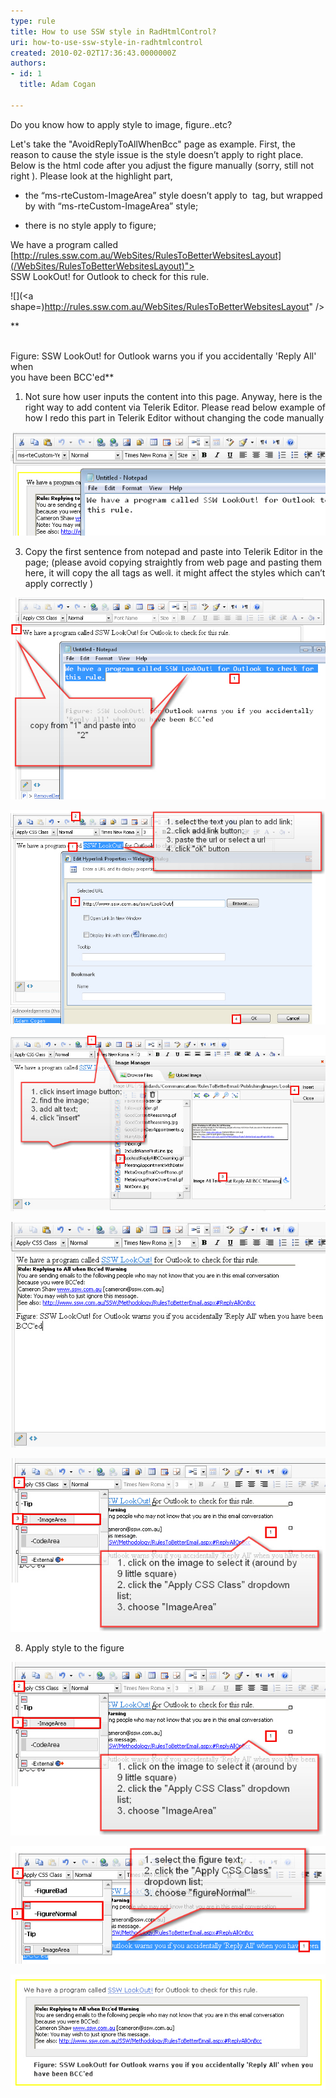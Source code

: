 ```yaml
---
type: rule
title: How to use SSW style in RadHtmlControl?
uri: how-to-use-ssw-style-in-radhtmlcontrol
created: 2010-02-02T17:36:43.0000000Z
authors:
- id: 1
  title: Adam Cogan

---
```


Do you know how to apply style to image, figure..etc?

Let's take the "AvoidReplyToAllWhenBcc" page as example.
  First, the reason to cause the style issue is the style doesn’t apply to right place. Below is the html code after you adjust the figure manually (sorry, still not right ). Please look at the highlight part, 

- the “ms-rteCustom-ImageArea” style doesn’t apply to 
![]() tag, but wrapped by  with “ms-rteCustom-ImageArea” style;


- there is no style apply to figure;


We have a program called [http://rules.ssw.com.au/WebSites/RulesToBetterWebsitesLayout](/WebSites/RulesToBetterWebsitesLayout)">
<br>        SSW LookOut! for Outlook to check for this rule.






![](<a shape=)http://rules.ssw.com.au/WebSites/RulesToBetterWebsitesLayout" />


 **


<br>            Figure: SSW LookOut! for Outlook warns you if you accidentally 'Reply All' when
<br>            you have been BCC'ed** 
 1.  Not sure how user inputs the  content into this page. Anyway, here is the right way to add content via Telerik Editor. Please read below example of how I redo this part in Telerik Editor without changing the code manually

![Copy content in the notepad2. Delete the current content from Telerik for a new start;](SaveContentInNotePad.jpg)

 3. Copy the first sentence from notepad and paste into Telerik Editor in the page; (please avoid copying straightly from web page and pasting them here, it will copy the all tags as well. it might affect the styles which can’t apply correctly )

![Start copying content over4. Insert the image](CopyFromNotePad.jpg)

![Add a link to text5. Add an image](InsertImage.jpg)

![Inser an image6. Press “enter” key to start a new row, then copy the figure from notepad to the Telerik editor area](ApplyStyleInsertImage.jpg)

![Add figure7. Apply image style to the image by click on the image, then choose a style from “Apply CSS Class” dropdown list](ApplyStyleAddFigure.jpg)

![Apply style to the image](ApplyStyleImageArea.jpg)

 8. Apply style to the figure

![Apply style to the figure9.Apply the yellow box](ApplyStyleImageArea.jpg)

![Apply yellow border box to the content10. Check in the changes, then you will have - "dada.."](ApplyStyleFigure.jpg)

![Right style in use](ApplyStyleResult.jpg)
